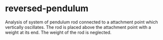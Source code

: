 # reversed-pendulum
Analysis of system of pendulum rod connected to a attachment point which vertically oscillates. The rod is placed above the attachment point with a weight at its end. The weight of the rod is neglected.
